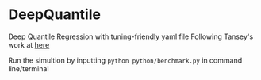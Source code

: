 # DeepQuantile
Deep Quantile Regression with tuning-friendly yaml file
Following Tansey's work at [here](https://github.com/tansey/quantile-regression)

Run the simultion by inputting `python python/benchmark.py` in command line/terminal
